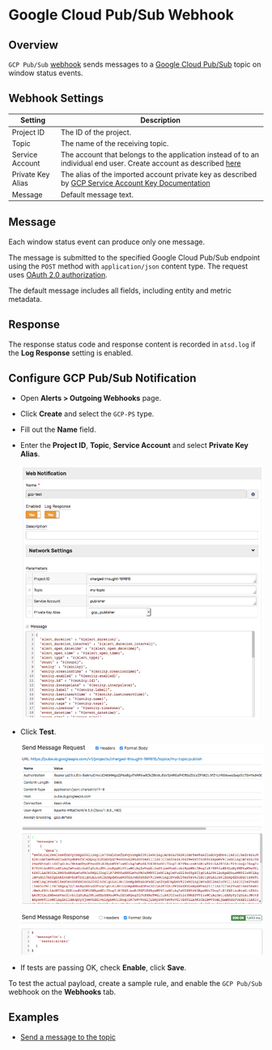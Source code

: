 # Google Cloud Pub/Sub Webhook

## Overview

`GCP Pub/Sub` [webhook](../notifications/README.md) sends messages to a [Google Cloud Pub/Sub](https://cloud.google.com/pubsub/docs/reference/rest/v1/projects.topics/publish) topic on window status events.

## Webhook Settings

|**Setting**|**Description**|
|---|---|
|Project ID|The ID of the project.|
|Topic|The name of the receiving topic.|
|Service Account|The account that belongs to the application instead of to an individual end user. Create account as described [here](gcp-service-account-key.md#create-service-account)|
|Private Key Alias|The alias of the imported account private key as described by [GCP Service Account Key Documentation](./gcp-service-account-key.md#import-private-key)|
|Message|Default message text.|

## Message

Each window status event can produce only one message.

The message is submitted to the specified Google Cloud Pub/Sub endpoint using the `POST` method with `application/json` content type. The request uses [OAuth 2.0 authorization](https://developers.google.com/identity/protocols/OAuth2ServiceAccount).

The default message includes all fields, including entity and metric metadata.

## Response

The response status code and response content is recorded in `atsd.log` if the **Log Response** setting is enabled.

## Configure GCP Pub/Sub Notification

* Open **Alerts > Outgoing Webhooks** page.
* Click **Create** and select the `GCP-PS` type.
* Fill out the **Name** field.
* Enter the **Project ID**, **Topic**, **Service Account** and select **Private Key Alias**.

  ![](./images/gcp_ps_config.png)

* Click **Test**.

   ![](./images/gcp_ps_test_request.png)

   ![](./images/gcp_ps_test_response.png)

* If tests are passing OK, check **Enable**, click **Save**.

To test the actual payload, create a sample rule, and enable the `GCP Pub/Sub` webhook on the **Webhooks** tab.

## Examples

* [Send a message to the topic](gcp-ps-message.md)
